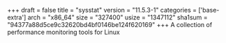 +++
draft = false
title = "sysstat"
version = "11.5.3-1"
categories = ['base-extra']
arch = "x86_64"
size = "327400"
usize = "1347112"
sha1sum = "94377a88d5ce9c32620bd4bf0146be124f620169"
+++
A collection of performance monitoring tools for Linux